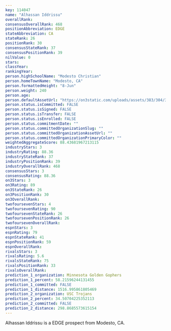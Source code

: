 ```yaml
---
key: 114047
name: "Alhassan Iddrissu"
overallRank: 
consensusOverallRank: 468
positionAbbreviation: EDGE
stateAbbreviation: CA
stateRank: 26
positionRank: 30
consensusStateRank: 37
consensusPositionRank: 39
nilValue: 0
stars: 
classYear: 
rankingYear: 
person.highSchoolName: "Modesto Christian"
person.homeTownName: "Modesto, CA"
person.formattedHeight: "8-Jun"
person.weight: 240
person.age: 
person.defaultAssetUrl: "https://on3static.com/uploads/assets/383/304/304383.jpg"
person.status.isCommitted: FALSE
person.status.isSigned: FALSE
person.status.isTransfer: FALSE
person.status.isEnrolled: FALSE
person.status.commitmentDate: ""
person.status.committedOrganizationSlug: ""
person.status.committedOrganizationAssetUrl: ""
person.status.committedOrganizationPrimaryColor: ""
weightedAggregateScore: 88.43681967213115
industryStars: 3
industryRating: 88.36
industryStateRank: 37
industryPositionRank: 39
industryOverallRank: 468
consensusStars: 3
consensusRating: 88.36
on3Stars: 3
on3Rating: 89
on3StateRank: 26
on3PositionRank: 30
on3OverallRank: 
twofoursevenStars: 4
twofoursevenRating: 90
twofoursevenStateRank: 26
twofoursevenPositionRank: 26
twofoursevenOverallRank: 
espnStars: 3
espnRating: 79
espnStateRank: 41
espnPositionRank: 59
espnOverallRank: 
rivalsStars: 3
rivalsRating: 5.6
rivalsStateRank: 75
rivalsPositionRank: 33
rivalsOverallRank: 
prediction_1_organization: Minnesota Golden Gophers
prediction_1_percent: 58.21596244131455
prediction_1_committed: FALSE
prediction_1_distance: 1516.995861805469
prediction_2_organization: USC Trojans
prediction_2_percent: 34.50704225352113
prediction_2_committed: FALSE
prediction_2_distance: 298.8685573615154
---
```

Alhassan Iddrissu is a EDGE prospect from Modesto, CA.